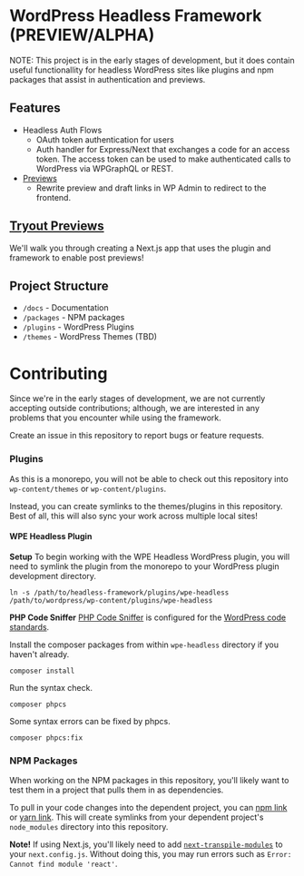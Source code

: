 # WordPress Headless Framework (PREVIEW/ALPHA)

NOTE: This project is in the early stages of development, but it does contain useful functionallity for headless WordPress sites like plugins and npm packages that assist in authentication and previews.

## Features

-   Headless Auth Flows
    -   OAuth token authentication for users
    -   Auth handler for Express/Next that exchanges a code for an access token. The access token can be used to make authenticated calls to WordPress via WPGraphQL or REST.
-   [Previews](./docs/previews/README.md)
    -   Rewrite preview and draft links in WP Admin to redirect to the frontend.

## [Tryout Previews](./docs/previews/README.md)
We'll walk you through creating a Next.js app that uses the plugin and framework to enable post previews!

## Project Structure

-   `/docs` - Documentation
-   `/packages` - NPM packages
-   `/plugins` - WordPress Plugins
-   `/themes` - WordPress Themes (TBD)

# Contributing

Since we're in the early stages of development, we are not currently accepting outside contributions; although, we are interested in any problems that you encounter while using the framework.

Create an issue in this repository to report bugs or feature requests.

### Plugins

As this is a monorepo, you will not be able to check out this repository into `wp-content/themes` or `wp-content/plugins`.

Instead, you can create symlinks to the themes/plugins in this repository. Best of all, this will also sync your work
across multiple local sites!

#### WPE Headless Plugin

**Setup**
To begin working with the WPE Headless WordPress plugin, you will need to symlink the plugin from the monorepo to your WordPress plugin development directory.

```
ln -s /path/to/headless-framework/plugins/wpe-headless /path/to/wordpress/wp-content/plugins/wpe-headless
```

**PHP Code Sniffer**
[PHP Code Sniffer](https://github.com/squizlabs/PHP_CodeSniffer) is configured for the [WordPress code standards](https://make.wordpress.org/core/handbook/best-practices/coding-standards/).

Install the composer packages from within `wpe-headless` directory if you haven't already.
```
composer install
```

Run the syntax check.
```
composer phpcs
```

Some syntax errors can be fixed by phpcs.
```
composer phpcs:fix
```

### NPM Packages

When working on the NPM packages in this repository, you'll likely want to test them in a project that pulls them in
as dependencies.

To pull in your code changes into the dependent project, you can [npm link](https://docs.npmjs.com/cli/v6/commands/npm-link)
or [yarn link](https://classic.yarnpkg.com/en/docs/cli/link/). This will create symlinks from your dependent project's
`node_modules` directory into this repository.

**Note!** If using Next.js, you'll likely need to add [`next-transpile-modules`](https://www.npmjs.com/package/next-transpile-modules)
to your `next.config.js`. Without doing this, you may run errors such as `Error: Cannot find module 'react'`.
